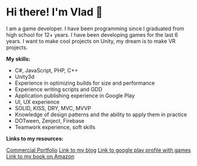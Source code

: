 # Hi there! I'm Vlad 👋
I am a game developer. I have been programming since I graduated from high school for 12+ years. I have been developing games for the last 6 years. I want to make cool projects on Unity, my dream is to make VR projects.


**My skills:**
- C#, JavaScript, PHP, C++
- Unity3d
- Experience in optimizing builds for size and performance
- Experience writing scripts and GDD
- Application publishing experience in Google Play
- UI, UX experience
- SOLID, KISS, DRY, MVC, MVVP
- Knowledge of design patterns and the ability to apply them in practice
- DOTween, Zenject, Firebase
- Teamwork experience, soft skills



**Links to my resources:**

[Commercial Portfolio](https://super-escape-room.com/ "Commercial Portfolio")
[Link to my blog](https://clck.ru/326TBH "Link to my blog")
[Link to google play profile with games](https://clck.ru/326TGs "Link to google play profile with games")
[Link to my book on Amazon](https://clck.ru/326TGW "Link to my book on Amazon")

